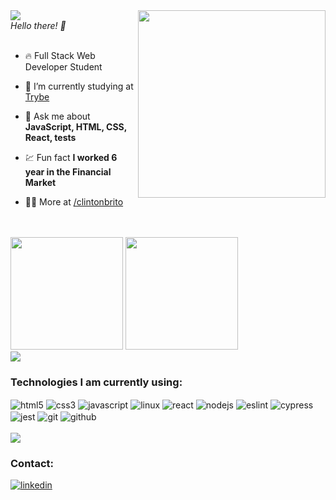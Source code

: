 
<img align="right" width="300rem" src="https://raw.githubusercontent.com/gist/clintonbrito/fa0e426dcc36f490cdca46460220ba6b/raw/14da0042ce5470fa181216e5248af933376bacc7/githubcard.svg">

<div>
<img src="https://user-images.githubusercontent.com/105871036/229656979-a98da0e7-f07a-4f4f-b06b-9c023b066859.gif"><br>
<i>Hello there! 👋</i>
</div>

<br/>

- 🔥 Full Stack Web Developer Student

- 🔭 I’m currently studying at [Trybe](https://github.com/Tryber)

- 💬 Ask me about **JavaScript, HTML, CSS, React, tests**

- 💹 Fun fact **I worked 6 year in the Financial Market**

- 👨‍💻 More at [/clintonbrito](https://github.com/clintonbrito)
<br><br><br>

<div style="display: inline_block">
    <img height="180em" src="https://github-readme-stats.vercel.app/api?username=clintonbrito&show_icons=true&theme=dracula">
    <img height="180em" src="https://github-readme-stats.vercel.app/api/top-langs/?username=clintonbrito&layout=compact&theme=dracula">
</div>

<img src="https://raw.githubusercontent.com/gist/clintonbrito/83668f99f9c22caa571cf0209cd7618c/raw/8fe5aa637e0612f56c57c567e81874163494c3b5/snake-eating-my-code.svg">

### Technologies I am currently using:
<div style="display: inline_block">
    <img align="center" alt="html5" src="https://img.shields.io/badge/-HTML5-05122A?style=flat&logo=html5" />
    <img align="center" alt="css3" src="https://img.shields.io/badge/-CSS3-05122A?style=flat&logo=css3" />
    <img align="center" alt="javascript" src="https://img.shields.io/badge/-JavaScript-05122A?style=flat&logo=javascript" />
    <img align="center" alt="linux" src="https://img.shields.io/badge/-Linux-05122A?style=flat&logo=linux" />
    <img align="center" alt="react" src="https://img.shields.io/badge/-React-05122A?style=flat&logo=react" />
    <img align="center" alt="nodejs" src="https://img.shields.io/badge/-Node.JS-05122A?style=flat&logo=node.js" />
    <img align="center" alt="eslint" src="https://img.shields.io/badge/-ESLint-05122A?style=flat&logo=eslint" />
    <img align="center" alt="cypress" src="https://img.shields.io/badge/-Cypress-05122A?style=flat&logo=cypress" />
    <img align="center" alt="jest" src="https://img.shields.io/badge/-Jest-05122A?style=flat&logo=jest" />
    <img align="center" alt="git" src="https://img.shields.io/badge/-Git-05122A?style=flat&logo=git" />
    <img align="center" alt="github" src="https://img.shields.io/badge/-GitHub-05122A?style=flat&logo=github" />
</div>

<!-- <div style="display: inline_block">
    <img align="center" alt="html5" src="https://img.shields.io/badge/HTML5-E34F26.svg?style=for-the-badge&logo=HTML5&logoColor=white" />
    <img align="center" alt="css3" src="https://img.shields.io/badge/css3-%231572B6.svg?style=for-the-badge&logo=css3&logoColor=white" />
    <img align="center" alt="javascript" src="https://img.shields.io/badge/JavaScript-F7DF1E.svg?style=for-the-badge&logo=JavaScript&logoColor=black" />
    <img align="center" alt="linux" src="https://img.shields.io/badge/Linux-FCC624?style=for-the-badge&logo=linux&logoColor=black" />
    <img align="center" alt="react" src="https://img.shields.io/badge/react-%2320232a.svg?style=for-the-badge&logo=react&logoColor=%2361DAFB" />
    <img align="center" alt="nodejs" src="https://img.shields.io/badge/node.js-6DA55F?style=for-the-badge&logo=node.js&logoColor=white" />
    <img align="center" alt="eslint" src="https://img.shields.io/badge/ESLint-4B3263?style=for-the-badge&logo=eslint&logoColor=white" />
    <img align="center" alt="cypress" src="https://img.shields.io/badge/-cypress-%23E5E5E5?style=for-the-badge&logo=cypress&logoColor=058a5e" />
    <img align="center" alt="jest" src="https://img.shields.io/badge/-jest-%23C21325?style=for-the-badge&logo=jest&logoColor=white" />
    <img align="center" alt="git" src="https://img.shields.io/badge/git-%23F05033.svg?style=for-the-badge&logo=git&logoColor=white" />
    <img align="center" alt="github" src="https://img.shields.io/badge/github-%23121011.svg?style=for-the-badge&logo=github&logoColor=white" />
</div> -->
<br>
<div>
    <img src="https://user-images.githubusercontent.com/105871036/229659538-87ab2ec3-c584-4781-8d97-97bfd143f654.gif">
</div>

### Contact:
<a href="https://linkedin.com/in/clintonbrito" target="_blank">
  <img align="center" src="https://img.shields.io/badge/-clintonbrito-05122A?style=flat&logo=linkedin" alt="linkedin"/>
</a>
